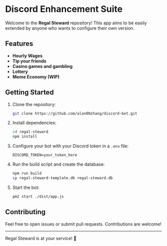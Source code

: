 # Discord Enhancement Suite

Welcome to the **Regal Steward** repository! This app aims to be easily extended by anyone who wants to configure their own version.

## Features

- **Hourly Wages**
- **Tip your friends**
- **Casino games and gambling**
- **Lottery**
- **Meme Economy (WIP)**

## Getting Started

1. Clone the repository:
   ```bash
   git clone https://github.com/alan00zhang/discord-bot.git
   ```

2. Install dependencies:
   ```bash
   cd regal-steward
   npm install
   ```

3. Configure your bot with your Discord token in a `.env` file:
   ```env
   DISCORD_TOKEN=your_token_here
   ```

4. Run the build script and create the database:
   ```bash
   npm run build
   cp regal-steward-template.db regal-steward.db
   ```

5. Start the bot:
   ```bash
   pm2 start ./dist/app.js
   ```

## Contributing

Feel free to open issues or submit pull requests. Contributions are welcome!

---

Regal Steward is at your service! 🎉